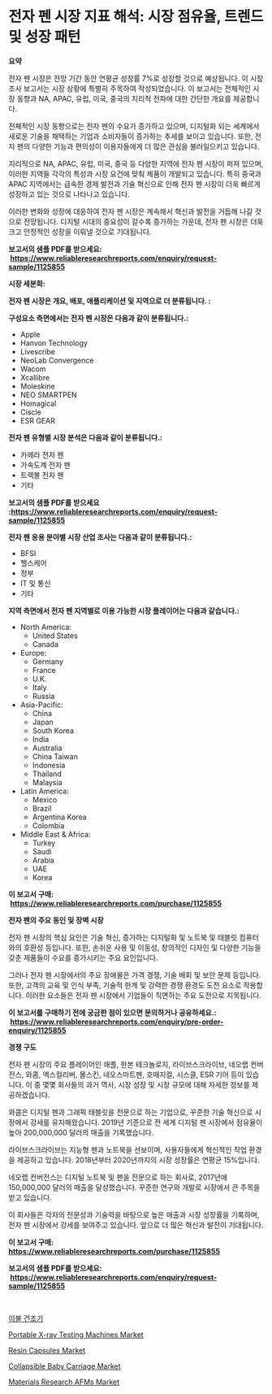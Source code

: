 <p><h1>전자 펜 시장 지표 해석: 시장 점유율, 트렌드 및 성장 패턴</h1></p><p><strong>요약</strong></p>
<p><p>전자 펜 시장은 전망 기간 동안 연평균 성장률 7%로 성장할 것으로 예상됩니다. 이 시장 조사 보고서는 시장 상황에 특별히 주목하여 작성되었습니다. 이 보고서는 전체적인 시장 동향과 NA, APAC, 유럽, 미국, 중국의 지리적 전파에 대한 간단한 개요를 제공합니다.</p><p>전체적인 시장 동향으로는 전자 펜의 수요가 증가하고 있으며, 디지털화 되는 세계에서 새로운 기술을 채택하는 기업과 소비자들이 증가하는 추세를 보이고 있습니다. 또한, 전자 펜의 다양한 기능과 편의성이 이용자들에게 더 많은 관심을 불러일으키고 있습니다.</p><p>지리적으로 NA, APAC, 유럽, 미국, 중국 등 다양한 지역에 전자 펜 시장이 퍼져 있으며, 이러한 지역들 각각의 특성과 시장 요건에 맞춰 제품이 개발되고 있습니다. 특히 중국과 APAC 지역에서는 급속한 경제 발전과 기술 혁신으로 인해 전자 펜 시장이 더욱 빠르게 성장하고 있는 것으로 나타나고 있습니다.</p><p>이러한 변화와 성장에 대응하여 전자 펜 시장은 계속해서 혁신과 발전을 거듭해 나갈 것으로 전망됩니다. 디지털 시대의 중요성이 갈수록 증가하는 가운데, 전자 펜 시장은 더욱 크고 안정적인 성장을 이뤄낼 것으로 기대됩니다.</p></p>
<p><strong>보고서의 샘플 PDF를 받으세요: &nbsp;<a href="https://www.reliableresearchreports.com/enquiry/request-sample/1125855">https://www.reliableresearchreports.com/enquiry/request-sample/1125855</a></strong></p>
<p><strong>시장 세분화:</strong></p>
<p><strong> 전자 펜 시장은 개요, 배포, 애플리케이션 및 지역으로 더 분류됩니다. :</strong></p>
<p><strong>구성요소 측면에서는 전자 펜 시장은 다음과 같이 분류됩니다.:</strong></p>
<p><ul><li>Apple</li><li>Hanvon Technology</li><li>Livescribe</li><li>NeoLab Convergence</li><li>Wacom</li><li>Xcallibre</li><li>Moleskine</li><li>NEO SMARTPEN</li><li>Homagical</li><li>Ciscle</li><li>ESR GEAR</li></ul></p>
<p><strong> 전자 펜 유형별 시장 분석은 다음과 같이 분류됩니다.:</strong></p>
<p><ul><li>카메라 전자 펜</li><li>가속도계 전자 펜</li><li>트랙볼 전자 펜</li><li>기타</li></ul></p>
<p><strong>보고서의 샘플 PDF를 받으세요 :<a href="https://www.reliableresearchreports.com/enquiry/request-sample/1125855">https://www.reliableresearchreports.com/enquiry/request-sample/1125855</a></strong></p>
<p><strong> 전자 펜 응용 분야별 시장 산업 조사는 다음과 같이 분류됩니다.:</strong></p>
<p><ul><li>BFSI</li><li>헬스케어</li><li>정부</li><li>IT 및 통신</li><li>기타</li></ul></p>
<p><strong>지역 측면에서 전자 펜 지역별로 이용 가능한 시장 플레이어는 다음과 같습니다.:</strong></p>
<p><ul>
    <li>
        North America:
        <ul>
            <li>United States</li>
            <li>Canada</li>
        </ul>
    </li>
    <li>
        Europe:
        <ul>
            <li>Germany</li>
            <li>France</li>
            <li>U.K.</li>
            <li>Italy</li>
            <li>Russia</li>
        </ul>
    </li>
    <li>
        Asia-Pacific:
        <ul>
            <li>China</li>
            <li>Japan</li>
            <li>South Korea</li>
            <li>India</li>
            <li>Australia</li>
            <li>China Taiwan</li>
            <li>Indonesia</li>
            <li>Thailand</li>
            <li>Malaysia</li>
        </ul>
    </li>
    <li>
        Latin America:
        <ul>
            <li>Mexico</li>
            <li>Brazil</li>
            <li>Argentina Korea</li>
            <li>Colombia</li>
        </ul>
    </li>
    <li>
        Middle East & Africa:
        <ul>
            <li>Turkey</li>
            <li>Saudi</li>
            <li>Arabia</li>
            <li>UAE</li>
            <li>Korea</li>
        </ul>
    </li>
    </ul></p>
<p><strong>이 보고서 구매: &nbsp;<a href="https://www.reliableresearchreports.com/purchase/1125855">https://www.reliableresearchreports.com/purchase/1125855</a></strong></p>
<p><strong>전자 펜의 주요 동인 및 장벽 시장</strong></p>
<p><p>전자 펜 시장의 핵심 요인은 기술 혁신, 증가하는 디지털화 및 노트북 및 태블릿 컴퓨터와의 호환성 등입니다. 또한, 손쉬운 사용 및 이동성, 창의적인 디자인 및 다양한 기능을 갖춘 제품들이 수요를 증가시키는 주요 요인입니다.</p><p>그러나 전자 펜 시장에서의 주요 장애물은 가격 경쟁, 기술 배회 및 보안 문제 등입니다. 또한, 고객의 교육 및 인식 부족, 기술적 한계 및 강력한 경쟁 환경도 도전 요소로 작용합니다. 이러한 요소들은 전자 펜 시장에서 기업들이 직면하는 주요 도전으로 지목됩니다.</p></p>
<p><strong>이 보고서를 구매하기 전에 궁금한 점이 있으면 문의하거나 공유하세요.: &nbsp;<a href="https://www.reliableresearchreports.com/enquiry/pre-order-enquiry/1125855">https://www.reliableresearchreports.com/enquiry/pre-order-enquiry/1125855</a></strong></p>
<p><strong>경쟁 구도</strong></p>
<p><p>전자 펜 시장의 주요 플레이어인 애플, 한본 테크놀로지, 라이브스크라이브, 네오랩 컨버전스, 와콤, 엑스컬리버, 몰스킨, 네오스마트펜, 호매지컬, 시스클, ESR 기어 등이 있습니다. 이 중 몇몇 회사들의 과거 역사, 시장 성장 및 시장 규모에 대해 자세한 정보를 제공하겠습니다.</p><p>와콤은 디지털 펜과 그래픽 태블릿을 전문으로 하는 기업으로, 꾸준한 기술 혁신으로 시장에서 강세를 유지해왔습니다. 2019년 기준으로 전 세계 디지털 펜 시장에서 점유율이 높아 200,000,000 달러의 매출을 기록했습니다.</p><p>라이브스크라이브는 지능형 펜과 노트북을 선보이며, 사용자들에게 혁신적인 작업 환경을 제공하고 있습니다. 2018년부터 2020년까지의 시장 성장률은 연평균 15%입니다.</p><p>네오랩 컨버전스는 디지털 노트북 및 펜을 전문으로 하는 회사로, 2017년에 150,000,000 달러의 매출을 달성했습니다. 꾸준한 연구와 개발로 시장에서 큰 주목을 받고 있습니다.</p><p>이 회사들은 각자의 전문성과 기술력을 바탕으로 높은 매출과 시장 성장률을 기록하며, 전자 펜 시장에서 강세를 보여주고 있습니다. 앞으로 더 많은 혁신과 발전이 기대됩니다.</p></p>
<p><strong>이 보고서 구매: &nbsp; <a href="https://www.reliableresearchreports.com/purchase/1125855">https://www.reliableresearchreports.com/purchase/1125855</a></strong></p>
<p><strong>보고서의 샘플 PDF를 받으세요: &nbsp;<a href="https://www.reliableresearchreports.com/enquiry/request-sample/1125855">https://www.reliableresearchreports.com/enquiry/request-sample/1125855</a></strong><strong></strong></p>
<p>&nbsp;</p>
<p><p><a href="https://github.com/lzrvbyqzftro57/Market-Research-Report-List-1/blob/main/7645264189612.md">이불 건조기</a></p><p><a href="https://view.publitas.com/reportprime-1/portable-x-ray-testing-machines-market-insights-market-players-and-forecast-till-2030/">Portable X-ray Testing Machines Market</a></p><p><a href="https://github.com/gulaimolin/Market-Research-Report-List-3/blob/main/resin-capsules-market.md">Resin Capsules Market</a></p><p><a href="https://sudsy-motorcycle-bbc.notion.site/Collapsible-Baby-Carriage-Market-Provides-Detailed-Segmentation-of-this-Market-based-on-Type-Applic-0324d19fc26a471985d5fd759a0d5abb">Collapsible Baby Carriage Market</a></p><p><a href="https://view.publitas.com/reportprime-1/materials-research-afms-market-size-reflecting-a-forecast-till-2030-market-by-type-by-application-and-by-geography/">Materials Research AFMs Market</a></p></p>